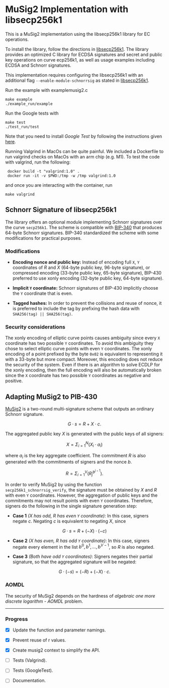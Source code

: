 # MuSig2 Implementation with libsecp256k1

This is a MuSig2 implementation using the libsecp256k1 library for EC operations.

To install the library, follow the directions in [libsecp256k1](https://github.com/bitcoin-core/secp256k1).
The library provides an optimized C library for ECDSA signatures and secret and public key operations on curve ecp256k1, as well as usage examples including ECDSA and Schnorr signatures.

This implementation requires configuring the libsecp256k1 with an additional flag `--enable-module-schnorrsig` as stated in [libsecp256k1](https://github.com/bitcoin-core/secp256k1).

Run the example with examplemusig2.c

```shell
make example
./example_run/example
```

Run the Google tests with

```shell
make test
./test_run/test
```

Note that you need to install *Google Test* by following the instructions given [here](https://google.github.io/googletest/).

Running Valgrind in MacOs can be quite painful.
We included a Dockerfile to run valgrind checks on MacOs with an arm chip (e.g. M1).
To test the code with valgrind, run the following:
```shell
 docker build -t "valgrind:1.0" .
 docker run -it -v $PWD:/tmp -w /tmp valgrind:1.0
```

and once you are interacting with the container, run
```shell
make valgrind
```

## Schnorr Signature of libsecp256k1

The library offers an optional module implementing Schnorr signatures over the curve `secp256k1`. 
The scheme is compatible with [BIP-340](https://github.com/bitcoin/bips/blob/master/bip-0340.mediawiki) that produces 64-byte Schnorr signatures. 
BIP-340 standardized the scheme with some modifications for practical purposes.


### Modifications

- **Encoding nonce and public key:**
Instead of encoding full `X`, `Y` coordinates of $R$ and $X$ (64-byte public key, 96-byte signature), or compressed encoding (33-byte public key, 65-byte signature), BIP-430 preferred to use xonly encoding (32-byte public key, 64-byte signature).

- **Implicit `Y` coordinate:**
Schnorr signatures of BIP-430 implicitly choose the `Y` coordinate that is even.

- **Tagged hashes:**
In order to prevent the collisions and reuse of nonce, it is preferred to include the tag by prefixing the hash data with `SHA256(tag) || SHA256(tag)`.

### Security considerations

The xonly encoding of elliptic curve points causes ambiguity since every `X` coordinate has two possible `Y` coordinates. 
To avoid this ambiguity they chose to select elliptic curve points with even `Y` coordinates.
The xonly encoding of a point prefixed by the byte `0x02` is equivalent to representing it with a 33-byte but more compact. 
Moreover, this encoding does not reduce the security of the system. 
Even if there is an algorithm to solve ECDLP for the xonly encoding, then the full encoding will also be automatically broken since the `X` coordinate has two possible `Y` coordinates as negative and positive.

## Adapting MuSig2 to PIB-430

[MuSig2](https://eprint.iacr.org/2020/1261.pdf) 
is a two-round multi-signature scheme that outputs an ordinary Schnorr signature.

$$ G \cdot s = R + X \cdot c. $$

The aggregated public key $X$ is generated with the public keys of all signers:

$$ X = \Sigma_{i = 1}^{N} (X_i \cdot a_i) $$

where $a_i$ is the key aggregate coefficient.
The commitment $R$ is also generated with the commitments of signers and the nonce $b$.

$$ R = \Sigma_{i = 1}^{V}(R_j^{b^{j-1}}). $$

In order to verify MuSig2 by using the function `secp256k1_schnorrsig_verify`, the signature must be obtained by $X$ and $R$ with even `Y` coordinates.
However, the aggregation of public keys and the commitments may not result points with even `Y` coordinates. 
Therefore, signers do the following in the single signature generation step:


- **Case 1** *($X$ has odd, $R$ has even `Y` coordinate):* In this case, signers negate $c$. 
Negating $c$ is equivalent to negating $X$, since

$$ G \cdot s = R + (-X) \cdot (-c) $$

- **Case 2** *($X$ has even, $R$ has odd `Y` coordinate)*: In this case, 
signers negate every element in the list $b^0, b^1, \ldots, b^{V-1}$, so $R$ is also negated.

- **Case 3** *(Both have odd `Y` coordinates)*: Signers negates their partial signature, so that the aggregated signature will be negated:

$$ G \cdot (-s) = (-R) + (-X) \cdot c. $$

### AOMDL
The security of MuSig2 depends on the hardness of *algebraic one more discrete logarithm - AOMDL* problem.



___

### Progress

- [x] Update the function and parameter namings.
- [x] Prevent reuse of r values.
- [x] Create musig2 context to simplify the API.
- [ ] Tests (Valgrind).
- [ ] Tests (GoogleTest).
- [ ] Documentation.

